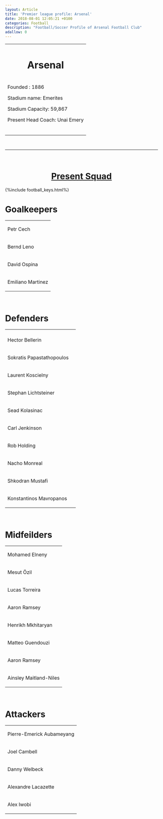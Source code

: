 ```yaml
---
layout: Article  
title: 'Premier league profile: Arsenal'
date: 2018-08-01 12:05:21 +0100
categories: Football
description: "Football/Soccer Profile of Arsenal Football Club"
adallow: 0
---
```





<table>
<th>
<h1>Arsenal</h1>
</th>
<tr>
<td>
<p>Founded : 1886</p>
<p>Stadium name: Emerites</p>
<p>Stadium Capacity: 59,867</p>
<p>Present Head Coach: Unai Emery</p>
<br>
</td>
</tr>
</table>
<br>

---
<br>
<h1 style="text-align: center;"><u>Present Squad</u></h1>
{%include football_keys.html%}
<br>
<h1>Goalkeepers</h1>

<table>
<tr><td>
<p>Petr Cech</p>
</td></tr>
<tr><td>
<p>Bernd Leno</p>
</td></tr>
<tr><td id="loaned-out">
<p>David Ospina</p>
</td></tr>
<tr><td>
<p>Emiliano Martinez</p>
</td></tr>
</table>
<br>


<h1>Defenders</h1>

<table>
<tr><td></td></tr>
<tr><td>
<p>Hector Bellerin</p>
</td>
<td></td></tr>
<tr><td>
<p>Sokratis Papastathopoulos</p>
</td></tr>
<tr><td id="captain">
<p>Laurent Koscielny</p>
</td></tr>
<tr><td>
<p>Stephan Lichtsteiner</p>
</td></tr>
<tr><td>
<p>Sead Kolasinac</p>
</td></tr>
<tr><td>
<p>Carl Jenkinson</p>
</td></tr>
<tr><td>
<p>Rob Holding</p>
</td></tr>
<tr><td>
<p>Nacho Monreal</p>
</td></tr>
<tr><td>
<p>Shkodran Mustafi</p>
</td></tr>
<tr><td>
<p>Konstantinos Mavropanos</p>
</td></tr>
</table>
<br>



<h1>Midfeilders</h1>

<table>
<tr><td>
<p>Mohamed Elneny</p>
</td></tr>
<tr><td>
<p>Mesut Özil</p>
</td></tr>
<tr><td>
<p>Lucas Torreira</p>
</td></tr>
<tr><td>
<p>Aaron Ramsey</p>
</td></tr>
<tr><td>
<p>Henrikh Mkhitaryan</p>
</td></tr>
<tr><td>
<p>Matteo Guendouzi</p>
</td></tr>
<tr><td>
<p>Aaron Ramsey</p>
</td></tr>
<tr><td>
<p>Ainsley Maitland-Niles</p>
</td></tr>
</table>
<br>





<h1>Attackers</h1>

<table>
<tr><td>
<p>Pierre-Emerick Aubameyang</p>
</td></tr>
<tr><td>
<p>Joel Cambell</p>
</td></tr>
<tr><td>
<p>Danny Welbeck</p>
</td></tr>
<tr><td>
<p>Alexandre Lacazette</p>
</td></tr>
<tr><td>
<p>Alex Iwobi</p>
</td></tr>
</table>
<br>
